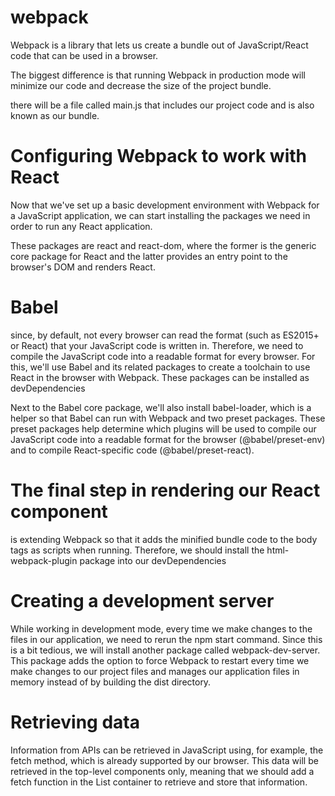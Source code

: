 # webpack

Webpack is a library that lets us create a bundle out of JavaScript/React code that can be used in a browser. 

The biggest difference 
is that running Webpack in production mode will minimize our code and decrease 
the size of the project bundle.

there will be a file called main.js that includes our project 
code and is also known as our bundle.


# Configuring Webpack to work with React

Now that we've set up a basic development environment with Webpack for a JavaScript application, we can start installing the packages we need in order to run any React application.


These packages are react and react-dom, where the former is the generic core package for React and the latter provides an entry point to the browser's DOM and renders React.

# Babel

since, by default, not 
every browser can read the format (such as ES2015+ or React) that your JavaScript code 
is written in. Therefore, we need to compile the JavaScript code into a readable format for 
every browser.
For this, we'll use Babel and its related packages to create a toolchain to use React in 
the browser with Webpack. These packages can be installed as devDependencies

Next to the Babel core package, we'll also install babel-loader, which is a helper so 
that Babel can run with Webpack and two preset packages. These preset packages help 
determine which plugins will be used to compile our JavaScript code into a readable 
format for the browser (@babel/preset-env) and to compile React-specific code 
(@babel/preset-react). 


# The final step in rendering our React component 
is extending Webpack so 
that it adds the minified bundle code to the body tags as scripts when running. 
Therefore, we should install the html-webpack-plugin package into 
our devDependencies


# Creating a development server
While working in development mode, every time we make changes to the files in 
our application, we need to rerun the npm start command. Since this is a bit tedious, 
we will install another package called webpack-dev-server. This package adds the 
option to force Webpack to restart every time we make changes to our project files and 
manages our application files in memory instead of by building the dist directory. 

# Retrieving data

Information from APIs can be retrieved in JavaScript using, for example, the fetch
method, which is already supported by our browser. This data will be retrieved in the 
top-level components only, meaning that we should add a fetch function in the List
container to retrieve and store that information.

